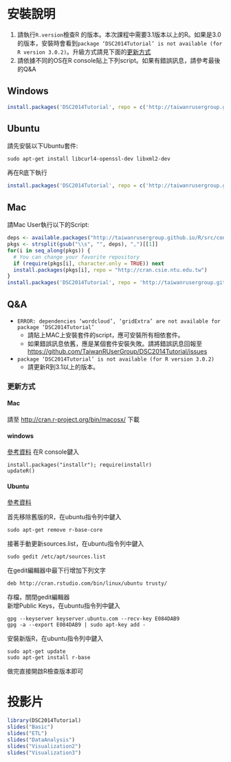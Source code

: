 # 安裝說明

1. 請執行`R.version`檢查R 的版本。本次課程中需要3.1版本以上的R。如果是3.0的版本，安裝時會看到`package ‘DSC2014Tutorial’ is not available (for R version 3.0.2)`。升級方式請見下面的[更新方式](#upgrade)
2. 請依據不同的OS在R console貼上下列script。如果有錯誤訊息，請參考最後的Q&A

## Windows

```r
install.packages('DSC2014Tutorial', repo = c('http://taiwanrusergroup.github.io/R', "http://cran.csie.ntu.edu.tw"), type = 'win.binary')
```

## Ubuntu

請先安裝以下Ubuntu套件:

```
sudo apt-get install libcurl4-openssl-dev libxml2-dev
```

再在R底下執行

```r
install.packages('DSC2014Tutorial', repo = c('http://taiwanrusergroup.github.io/R', "http://cran.csie.ntu.edu.tw"), type = 'source')
```

## Mac

請Mac User執行以下的Script:

```r
deps <- available.packages("http://taiwanrusergroup.github.io/R/src/contrib")[1,"Imports"]
pkgs <- strsplit(gsub("\\s", "", deps), ",")[[1]]
for(i in seq_along(pkgs)) {
  # You can change your favorite repository
  if (require(pkgs[i], character.only = TRUE)) next
  install.packages(pkgs[i], repo = "http://cran.csie.ntu.edu.tw")
}
install.packages('DSC2014Tutorial', repo = 'http://taiwanrusergroup.github.io/R', type = 'source')
```

## Q&A

- `ERROR: dependencies ‘wordcloud’, ‘gridExtra’ are not available for package ‘DSC2014Tutorial’`
    - 請貼上MAC上安裝套件的script，應可安裝所有相依套件。
    - 如果錯誤訊息依舊，應是某個套件安裝失敗。請將錯誤訊息回報至<https://github.com/TaiwanRUserGroup/DSC2014Tutorial/issues>
- `package ‘DSC2014Tutorial’ is not available (for R version 3.0.2)`
    - 請更新R到3.1以上的版本。

### <a name="upgrade"></a>更新方式
#### Mac
請至 http://cran.r-project.org/bin/macosx/ 下載
#### windows

[參考資料](http://www.r-statistics.com/2014/07/r-3-1-1-is-released-and-how-to-quickly-update-it-on-windows-os/)
在R console鍵入
```{r}
install.packages("installr"); require(installr) 
updateR()
```

#### Ubuntu
[參考資料](http://www.sysads.co.uk/2014/06/install-r-base-3-1-0-ubuntu-14-04/)

首先移除舊版的R，在ubuntu指令列中鍵入
```
sudo apt-get remove r-base-core
```

接著手動更新sources.list，在ubuntu指令列中鍵入

```
sudo gedit /etc/apt/sources.list
```
在gedit編輯器中最下行增加下列文字
```
deb http://cran.rstudio.com/bin/linux/ubuntu trusty/
```
存檔，關閉gedit編輯器  
新增Public Keys，在ubuntu指令列中鍵入
```
gpg --keyserver keyserver.ubuntu.com --recv-key E084DAB9
gpg -a --export E084DAB9 | sudo apt-key add -
```
安裝新版R，在ubuntu指令列中鍵入
```
sudo apt-get update
sudo apt-get install r-base
```
做完直接開啟R檢查版本即可

# 投影片

```r
library(DSC2014Tutorial)
slides("Basic")
slides("ETL")
slides("DataAnalysis")
slides("Visualization2")
slides("Visualization3")
```


